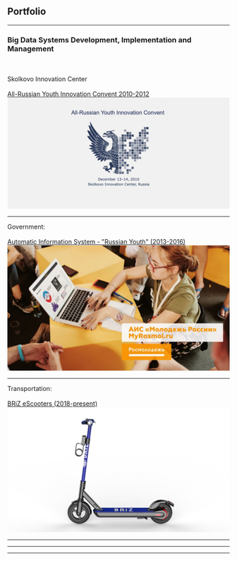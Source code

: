 ## Portfolio

---

### Big Data Systems  Development, Implementation and Management
<br><br>
Skolkovo Innovation Center
<br><br>
[All-Russian Youth Innovation Convent 2010-2012](/sample_page)
<img src="images/con2015.jpg?raw=true"/>

---
Government:
<br><br>
[Automatic Information System - "Russian Youth" (2013-2016)](https://myrosmol.ru/)
<img src="images/ais4.jpg?raw=true"/>

---
Transportation: 
<br><br>
[BRiZ eScooters (2018-present)](/pdf/sample_presentation.pdf)
<img src="images/briz8.jpg?raw=true"/>

---



---




---

<!-- Remove above link if you don't want to attibute -->
